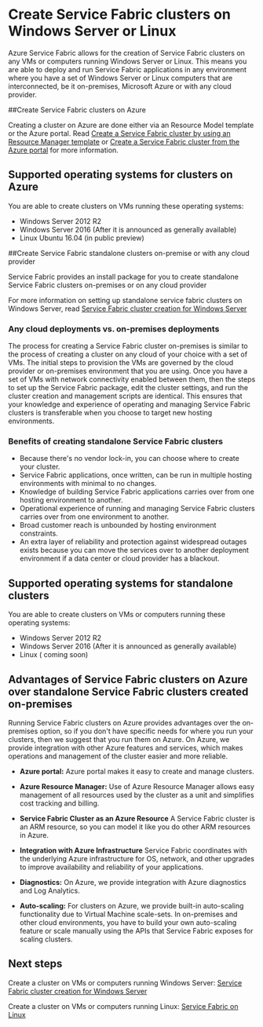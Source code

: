 <properties
   pageTitle="Create Azure Service Fabric clusters on Windows Server and Linux | Microsoft Azure"
   description="Service Fabric clusters run on Windows Server and Linux, which means you'll be able to deploy and host Service Fabric applications anywhere you can run Windows Server or Linux."
   services="service-fabric"
   documentationCenter=".net"
   authors="Chackdan"
   manager="timlt"
   editor=""/>

<tags
   ms.service="service-fabric"
   ms.devlang="dotNet"
   ms.topic="article"
   ms.tgt_pltfrm="NA"
   ms.workload="NA"
   ms.date="09/22/2016"
   ms.author="chackdan"/>

# Create Service Fabric clusters on Windows Server or Linux

Azure Service Fabric allows for the creation of Service Fabric clusters on any VMs or computers running Windows Server or Linux. This means you are able to deploy and run Service Fabric applications in any environment where you have a set of Windows Server or Linux computers that are interconnected, be it on-premises, Microsoft Azure or with any cloud provider.

##Create Service Fabric clusters on Azure

Creating a cluster on Azure are done either via an Resource Model template or the Azure portal. Read [Create a Service Fabric cluster by using an Resource Manager template](service-fabric-cluster-creation-via-arm.md) or [Create a Service Fabric cluster from the Azure portal](service-fabric-cluster-creation-via-portal.md) for more information.

## Supported operating systems for clusters on Azure

You are able to create clusters on VMs running these operating systems:

* Windows Server 2012 R2
* Windows Server 2016 (After it is announced as generally available)
* Linux Ubuntu 16.04 (in public preview) 


##Create Service Fabric standalone clusters on-premise or with any cloud provider

Service Fabric provides an install package for you to create standalone Service Fabric clusters on-premises or on any cloud provider

For more information on setting up standalone service fabric clusters on Windows Server, read [Service Fabric cluster creation for Windows Server](service-fabric-cluster-creation-for-windows-server.md)

### Any cloud deployments vs. on-premises deployments
The process for creating a Service Fabric cluster on-premises is similar to the process of creating a cluster on any cloud of your choice with a set of VMs. The initial steps to provision the VMs are governed by the cloud provider or on-premises environment that you are using. Once you have a set of VMs with network connectivity enabled between them, then the steps to set up the Service Fabric package, edit the cluster settings, and run the cluster creation and management scripts are identical. This ensures that your knowledge and experience of operating and managing Service Fabric clusters is transferable when you choose to target new hosting environments.

### Benefits of creating standalone Service Fabric clusters
* Because there's no vendor lock-in, you can choose where to create your cluster.
* Service Fabric applications, once written, can be run in multiple hosting environments with minimal to no changes.
* Knowledge of building Service Fabric applications carries over from one hosting environment to another.
* Operational experience of running and managing Service Fabric clusters carries over from one environment to another.
* Broad customer reach is unbounded by hosting environment constraints.
* An extra layer of reliability and protection against widespread outages exists because you can move the services over to another deployment environment if a data center or cloud provider has a blackout.

## Supported operating systems for standalone clusters
You are able to create clusters on VMs or computers running these operating systems:

* Windows Server 2012 R2
* Windows Server 2016 (After it is announced as generally available)
* Linux ( coming soon)

## Advantages of Service Fabric clusters on Azure over standalone Service Fabric clusters created on-premises

Running Service Fabric clusters on Azure provides advantages over the on-premises option, so if you don't have specific needs for where you run your clusters, then we suggest that you run them on Azure. On Azure, we provide integration with other Azure features and services, which makes operations and management of the cluster easier and more reliable.

* **Azure portal:** Azure portal makes it easy to create and manage clusters.

* **Azure Resource Manager:** Use of Azure Resource Manager allows easy management of all resources used by the cluster as a unit and simplifies cost tracking and billing.
* **Service Fabric Cluster as an Azure Resource** A Service Fabric cluster is an ARM resource, so you can model it like you do other ARM resources in Azure.
* **Integration with Azure Infrastructure** Service Fabric coordinates with the underlying Azure infrastructure for OS, network, and other upgrades to improve availability and reliability of your applications.  
* **Diagnostics:** On Azure, we provide integration with Azure diagnostics and Log Analytics.
* **Auto-scaling:** For clusters on Azure, we provide built-in auto-scaling functionality due to Virtual Machine scale-sets. In on-premises and other cloud environments, you have to build your own auto-scaling feature or scale manually using the APIs that Service Fabric exposes for scaling clusters.

## Next steps
Create a cluster on VMs or computers running Windows Server: [Service Fabric cluster creation for Windows Server](service-fabric-cluster-creation-for-windows-server.md)

Create a cluster on VMs or computers running Linux: [Service Fabric on Linux](service-fabric-linux-overview.md)
